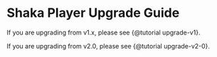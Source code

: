 # Shaka Player Upgrade Guide

If you are upgrading from v1.x, please see {@tutorial upgrade-v1}.

If you are upgrading from v2.0, please see {@tutorial upgrade-v2-0}.
